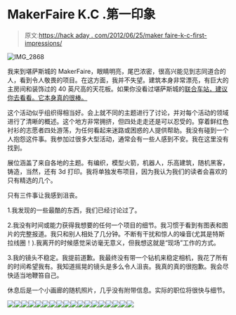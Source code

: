 # MakerFaire K.C .第一印象

> 原文:[https://hack aday . com/2012/06/25/maker faire-k-c-first-impressions/](https://hackaday.com/2012/06/25/makerfaire-k-c-first-impressions/)

![](../Images/c3c552b8ba6ccf733d89cf6223f8b55b.png "IMG_2868")

我来到堪萨斯城的 MakerFaire，眼睛明亮，尾巴浓密，很高兴能见到志同道合的人，看到令人敬畏的项目。在这方面，我并不失望。建筑本身非常漂亮，有巨大的主房间和装饰过的 40 英尺高的天花板。如果你没看过堪萨斯城的[联合车站，建议你去看看。它本身真的很棒。](http://www.unionstation.org/exhibitsevents.html)

这个活动似乎组织得相当好。会上就不同的主题进行了讨论，并对每个活动的领域进行了清晰的概述。这个地方非常拥挤，但四处走走还是可以忍受的。穿着鲜红色衬衫的志愿者四处游荡，为任何看起来迷路或困惑的人提供帮助。我没有碰到一个人抱怨这件事。我参加过很多大型活动，通常会有一些人感到不安。我在这里没有找到。

展位涵盖了来自各地的主题。有编织，模型火箭，机器人，乐高建筑，随机黑客，铸造，当然，还有 3d 打印。我将单独发布项目，因为我认为我们的读者会喜欢的只有精选的几个。

只有三件事让我感到沮丧。

1.我发现的一些最酷的东西，我们已经讨论过了。

2.我没有时间或能力获得我想要的任何一个项目的细节。我习惯于看到有图表和图片的完整报道。我只和别人相处了几分钟。不断有干扰和惊人的噪音(尤其是特斯拉线圈！).我离开的时候感觉采访毫无意义，但我想这就是“现场”工作的方式。

3.我的镜头不稳定。我提前道歉。我最终没有带一个钻机来稳定相机，我花了所有的时间希望我有。我知道摇晃的镜头是多么令人沮丧。我真的真的很抱歉。我会尽快适当地鞭笞自己。

休息后是一个小画廊的随机照片，几乎没有附带信息。实际的职位将很快与细节。

[![](../Images/858f2a42119f1284d9d79d546d9a3bf3.png)](https://hackaday.com/wp-content/uploads/2012/06/img_2868.jpg)[![](../Images/46bd31876d57e1cad631b8ff25748572.png)](https://hackaday.com/wp-content/uploads/2012/06/img_2641.jpg)[![](../Images/a8ed51bef07cf316e9f68e8d908216a6.png)](https://hackaday.com/wp-content/uploads/2012/06/img_2642.jpg)[![](../Images/9f0aad1071577ccc1af05547f38415c0.png)](https://hackaday.com/wp-content/uploads/2012/06/img_2643.jpg)[![](../Images/a2bf9f98df96e815291df52439e53480.png)](https://hackaday.com/wp-content/uploads/2012/06/img_2644.jpg)[![](../Images/124e289917b80e2d8e910fb4ae617100.png)](https://hackaday.com/wp-content/uploads/2012/06/img_2646.jpg)[![](../Images/2abff1527178e052135987847bea43ba.png)](https://hackaday.com/wp-content/uploads/2012/06/img_2654.jpg)[![](../Images/77540077653285044a8508af21440d8c.png)](https://hackaday.com/wp-content/uploads/2012/06/img_2655.jpg)[![](../Images/21dbf67f1a2b0f2b7fed75f3d7f14ace.png)](https://hackaday.com/wp-content/uploads/2012/06/img_2667.jpg)[![](../Images/11d362369a0ac83525729bb9956b465d.png)](https://hackaday.com/wp-content/uploads/2012/06/img_2671.jpg)[![](../Images/ac416c8761c469edfd07e6c5e6005fb3.png)](https://hackaday.com/wp-content/uploads/2012/06/img_2672.jpg)[![](../Images/14c5c23a689f9e5bedfe6605f220da03.png)](https://hackaday.com/wp-content/uploads/2012/06/img_2676.jpg)[![](../Images/0abe737c8da1cd7e5a5cc21cc4653347.png)](https://hackaday.com/wp-content/uploads/2012/06/img_2678.jpg)[![](../Images/f3f3cbc43220d2a79e9da115bf882137.png)](https://hackaday.com/wp-content/uploads/2012/06/img_2679.jpg)[![](../Images/a01f4e34b6300fafc52e4d4a279c4674.png)](https://hackaday.com/wp-content/uploads/2012/06/img_2681.jpg)[![](../Images/d2c8692d5cc86f1ad2ac2eb963817d13.png)](https://hackaday.com/wp-content/uploads/2012/06/img_2684.jpg)[![](../Images/1f682df2a9dc04b6b9b96e013941e0e7.png)](https://hackaday.com/wp-content/uploads/2012/06/img_2685.jpg)[![](../Images/621faa7b87ac04855ed585aeef2ab8ee.png)](https://hackaday.com/wp-content/uploads/2012/06/img_2686.jpg)